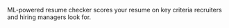 ML-powered resume checker scores your resume on key criteria recruiters and hiring managers look for.

